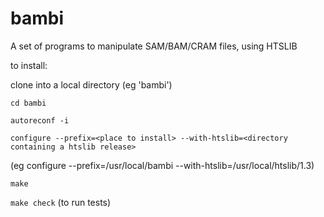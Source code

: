 # bambi
A set of programs to manipulate SAM/BAM/CRAM files, using HTSLIB

to install:


clone into a local directory (eg 'bambi')

`cd bambi`

`autoreconf -i`

`configure --prefix=<place to install> --with-htslib=<directory containing a htslib release>`

(eg configure --prefix=/usr/local/bambi --with-htslib=/usr/local/htslib/1.3)

`make`

`make check` (to run tests)

